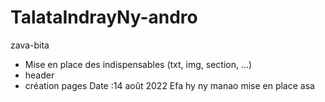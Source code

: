 # TalataIndrayNy-andro
zava-bita
- Mise en place des indispensables (txt, img, section, ...)
- header
- création pages
 Date :14 août 2022
Efa hy ny manao mise en place asa
